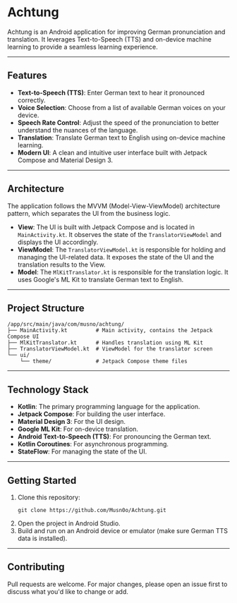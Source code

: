 # Achtung

Achtung is an Android application for improving German pronunciation and translation. It leverages Text-to-Speech (TTS) and on-device machine learning to provide a seamless learning experience.

---

## Features

- **Text-to-Speech (TTS)**: Enter German text to hear it pronounced correctly.
- **Voice Selection**: Choose from a list of available German voices on your device.
- **Speech Rate Control**: Adjust the speed of the pronunciation to better understand the nuances of the language.
- **Translation**: Translate German text to English using on-device machine learning.
- **Modern UI**: A clean and intuitive user interface built with Jetpack Compose and Material Design 3.

---

## Architecture

The application follows the MVVM (Model-View-ViewModel) architecture pattern, which separates the UI from the business logic.

- **View**: The UI is built with Jetpack Compose and is located in `MainActivity.kt`. It observes the state of the `TranslatorViewModel` and displays the UI accordingly.
- **ViewModel**: The `TranslatorViewModel.kt` is responsible for holding and managing the UI-related data. It exposes the state of the UI and the translation results to the View.
- **Model**: The `MlKitTranslator.kt` is responsible for the translation logic. It uses Google's ML Kit to translate German text to English.

---

## Project Structure

```
/app/src/main/java/com/musno/achtung/
├── MainActivity.kt         # Main activity, contains the Jetpack Compose UI
├── MlKitTranslator.kt      # Handles translation using ML Kit
├── TranslatorViewModel.kt  # ViewModel for the translator screen
└── ui/
    └── theme/              # Jetpack Compose theme files
```

---

## Technology Stack

- **Kotlin**: The primary programming language for the application.
- **Jetpack Compose**: For building the user interface.
- **Material Design 3**: For the UI design.
- **Google ML Kit**: For on-device translation.
- **Android Text-to-Speech (TTS)**: For pronouncing the German text.
- **Kotlin Coroutines**: For asynchronous programming.
- **StateFlow**: For managing the state of the UI.

---

## Getting Started

1. Clone this repository:
   ```shell
   git clone https://github.com/Musn0o/Achtung.git
   ```
2. Open the project in Android Studio.
3. Build and run on an Android device or emulator (make sure German TTS data is installed).

---

## Contributing

Pull requests are welcome. For major changes, please open an issue first to discuss what you'd like to change or add.